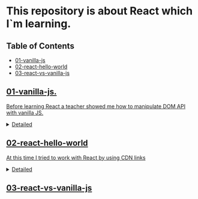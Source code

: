 <h1>This repository is about React which I`m learning.</h1>

<h2>Table of Contents</h2>
<ul>
   <li><a href="#01-vanilla-js">01-vanilla-js</li>
   <li><a href="#02-react-hello-world">02-react-hello-world</li>
   <li><a href="#03-react-vs-vanilla-js">03-react-vs-vanilla-js</li>
</ul>

<div>
   <h2>01-vanilla-js.</h2>
   <p>Before learning React a teacher showed me how to manipulate DOM API with vanilla JS.</p>
   <details>
      <summary>
         <span>Detailed</span>
      </summary>
      <ul>
         <li>we created a simple index.html document</li>
         <li>added a base html murkup</li>
         <li>added some JS</li>
         <li>added some CSS</li>
      </ul>
   </details>   
</div>

<div>
   <h2>02-react-hello-world</h2>
   <p>At this time I tried to work with React by using CDN links</p>
   <details>
      <summary>
         <span>Detailed</span>
      </summary>
      <ul>
         <li>we created a simple index.html document</li>
         <li>added CDN links to React and ReactDOM</li>
         <li>created one React component and rendered it to a web page</li>
      </ul>
   </details>   
</div>

<div>
   <h2>03-react-vs-vanilla-js</h2>
</div>
